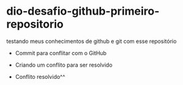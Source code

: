 # dio-desafio-github-primeiro-repositorio

testando meus conhecimentos de github e git com esse repositório

 - Commit para conflitar com o GitHub

 - Criando um conflito para ser resolvido

 - Conflito resolvido^^

